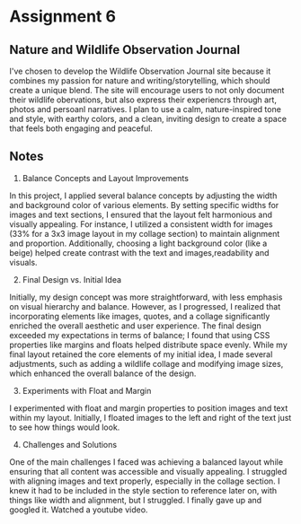 # Assignment 6

## Nature and Wildlife Observation Journal

I've chosen to develop the Wildlife Observation Journal site because it combines my passion for nature and writing/storytelling, which should create a unique blend. The site will encourage users to not only document their wildlife obervations, but also express their experiencrs through art, photos and persoanl narratives. I plan to use a calm, nature-inspired tone and style, with earthy colors, and a clean, inviting design to create a space that feels both engaging and peaceful.

## Notes

1. Balance Concepts and Layout Improvements

In this project, I applied several balance concepts by adjusting the width and background color of various elements. By setting specific widths for images and text sections, I ensured that the layout felt harmonious and visually appealing. For instance, I utilized a consistent width for images (33% for a 3x3 image layout in my collage section) to maintain alignment and proportion. Additionally, choosing a light background color (like a beige) helped create contrast with the text and images,readability and visuals. 

2. Final Design vs. Initial Idea

Initially, my design concept was more straightforward, with less emphasis on visual hierarchy and balance. However, as I progressed, I realized that incorporating elements like images, quotes, and a collage significantly enriched the overall aesthetic and user experience. The final design exceeded my expectations in terms of balance; I found that using CSS properties like margins and floats helped distribute space evenly. While my final layout retained the core elements of my initial idea, I made several adjustments, such as adding a wildlife collage and modifying image sizes, which enhanced the overall balance of the design.

3. Experiments with Float and Margin

I experimented with float and margin properties to position images and text within my layout. Initially, I floated images to the left and right of the text just to see how things would look. 

4. Challenges and Solutions

One of the main challenges I faced was achieving a balanced layout while ensuring that all content was accessible and visually appealing. I struggled with aligning images and text properly, especially in the collage section. I knew it had to be included in the style section to reference later on, with things like width and alignment, but I struggled. I finally gave up and googled it. Watched a youtube video.
